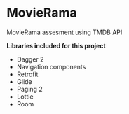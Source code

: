 # MovieRama
MovieRama assesment using TMDB API

<b>Libraries included for this project</b><br>
 
<ul>
  <li>Dagger 2</li>
  <li>Navigation components</li>
  <li>Retrofit</li>
	<li>Glide</li>
  <li>Paging 2</li>
  <li>Lottie</li>
	<li>Room</li>
</ul>  

